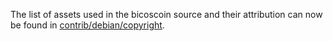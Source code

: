 The list of assets used in the bicoscoin source and their attribution can now be found in [contrib/debian/copyright](../contrib/debian/copyright).

